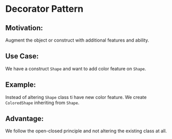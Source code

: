 # Decorator Pattern

## Motivation:

Augment the object or construct with additional features and ability.

## Use Case:

We have a construct `Shape` and want to add color feature on `Shape`.

## Example:

Instead of altering `Shape` class ti have new color feature. We create `ColoredShape` inheriting from `Shape`. 

## Advantage:
We follow the open-closed principle and not altering the existing class at all.